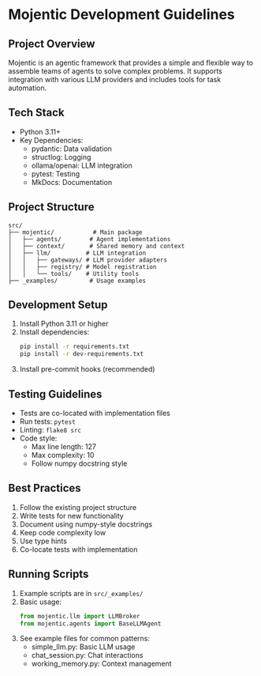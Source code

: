 # Mojentic Development Guidelines

## Project Overview
Mojentic is an agentic framework that provides a simple and flexible way to assemble teams of agents to solve complex problems. It supports integration with various LLM providers and includes tools for task automation.

## Tech Stack
- Python 3.11+
- Key Dependencies:
  - pydantic: Data validation
  - structlog: Logging
  - ollama/openai: LLM integration
  - pytest: Testing
  - MkDocs: Documentation

## Project Structure
```
src/
├── mojentic/           # Main package
│   ├── agents/        # Agent implementations
│   ├── context/       # Shared memory and context
│   ├── llm/          # LLM integration
│   │   ├── gateways/ # LLM provider adapters
│   │   ├── registry/ # Model registration
│   │   └── tools/    # Utility tools
├── _examples/         # Usage examples
```

## Development Setup
1. Install Python 3.11 or higher
2. Install dependencies:
   ```bash
   pip install -r requirements.txt
   pip install -r dev-requirements.txt
   ```
3. Install pre-commit hooks (recommended)

## Testing Guidelines
- Tests are co-located with implementation files
- Run tests: `pytest`
- Linting: `flake8 src`
- Code style:
  - Max line length: 127
  - Max complexity: 10
  - Follow numpy docstring style

## Best Practices
1. Follow the existing project structure
2. Write tests for new functionality
3. Document using numpy-style docstrings
4. Keep code complexity low
5. Use type hints
6. Co-locate tests with implementation

## Running Scripts
1. Example scripts are in `src/_examples/`
2. Basic usage:
   ```python
   from mojentic.llm import LLMBroker
   from mojentic.agents import BaseLLMAgent
   ```
3. See example files for common patterns:
   - simple_llm.py: Basic LLM usage
   - chat_session.py: Chat interactions
   - working_memory.py: Context management